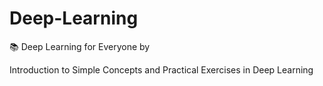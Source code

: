 # Deep-Learning

📚 Deep Learning for Everyone by <Jo Taeho>  

Introduction to Simple Concepts and Practical Exercises in Deep Learning
